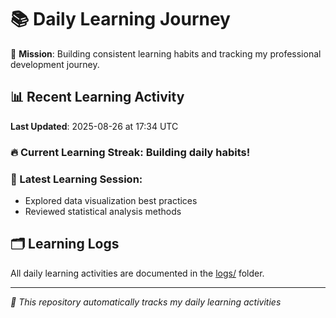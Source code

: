 # 📚 Daily Learning Journey

🎯 **Mission**: Building consistent learning habits and tracking my professional development journey.

## 📊 Recent Learning Activity

**Last Updated**: 2025-08-26 at 17:34 UTC

### 🔥 Current Learning Streak: Building daily habits!

### 📝 Latest Learning Session:
- Explored data visualization best practices
- Reviewed statistical analysis methods

## 🗂️ Learning Logs

All daily learning activities are documented in the [logs/](./logs/) folder.

---
*🤖 This repository automatically tracks my daily learning activities*
